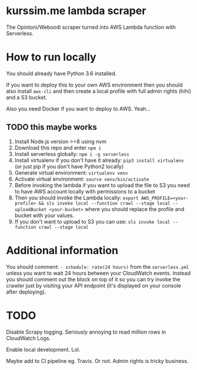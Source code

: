 # kurssim.me lambda scraper

The Opintoni/Weboodi scraper turned into AWS Lambda function with Serverless.

# How to run locally

You should already have Python 3.6 installed.

If you want to deploy this to your own AWS environment then you should also install `aws-cli` and then create a local profile with full admin rights (hihi) and a S3 bucket.

Also you need Docker if you want to deploy to AWS. Yeah...

## TODO this maybe works

1) Install Node.js version >=8 using nvm
2) Download this repo and enter `npm i`
3) Install serverless globally: `npm i -g serverless`
4) Install virtualenv if you don't have it already: `pip3 install virtualenv` (or just pip if you don't have Python2 locally)
4) Generate virtual environment: `virtualenv venv`
5) Activate virtual environment: `source venv/bin/activate`
6) Before invoking the lambda if you want to upload the file to S3 you need to have AWS account locally with permissions to a bucket
7) Then you should invoke the Lambda locally: `export AWS_PROFILE=<your-profile> && sls invoke local --function crawl --stage local --uploadBucket <your-bucket>` where you should replace the profile and bucket with your values.
8) If you don't want to upload to S3 you can use: `sls invoke local --function crawl --stage local`

# Additional information

You should comment: `- schedule: rate(24 hours)` from the `serverless.yml` unless you want to wait 24 hours between your CloudWatch events. Instead you should comment out the block on top of it so you can try invoke the crawler just by visiting your API endpoint (it's displayed on your console after deploying).

# TODO

Disable Scrapy logging. Seriously annoying to read million rows in CloudWatch Logs.

Enable local development. Lol.

Maybe add to CI pipeline eg. Travis. Or not. Admin rights is tricky business.



